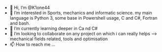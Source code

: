 - 👋 Hi, I’m @K1one44
- 👀 I’m interested in Sports, mechanics and informatic science. my main language is Python 3, some base in Powershell usage, C and C#, Fortran and bash.
- 🌱 I’m currently learning deeper in Ca nd C# 
- 💞️ I’m looking to collaborate on any project on which i can really helps --> mechanical fields related, tools and optimisation 
- 📫 How to reach me ...

<!---
K1one44/K1one44 is a ✨ special ✨ repository because its `README.md` (this file) appears on your GitHub profile.
You can click the Preview link to take a look at your changes.
--->
